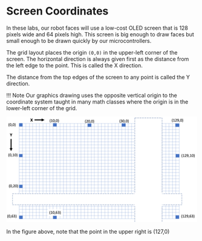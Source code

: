 # Screen Coordinates

In these labs, our robot faces will use a low-cost OLED screen that is 128 pixels wide and 64 pixels high.  This screen is big enough to draw faces but small enough to be drawn quickly by our
microcontrollers.

The grid layout places the origin ```(0,0)``` in the upper-left corner of the screen.
The horizontal direction is always given first as the distance from the left edge
to the point.  This is called the X direction.

The distance from the top edges of the screen to any point is called the Y direction.

!!! Note
    Our graphics drawing uses the opposite vertical origin to the coordinate system taught in many math classes where the origin is in the lower-left corner of the grid.

![](./img/grid-layout.png)

In the figure above, note that the point in the upper right is (127,0)